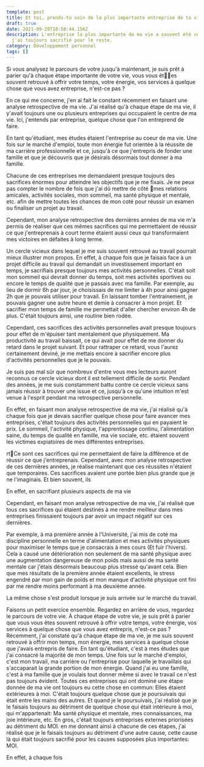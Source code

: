 ```yaml
---
template: post
title: Et toi, prends-tu soin de la plus importante entreprise de ta vie ?
draft: true
date: 2021-09-28T10:58:44.156Z
description: L'entreprise la plus importante de ma vie a souvent été celle que
  j'ai toujours sacrifié pour le reste.
category: Développement personnel
tags: []
---
```

Si vous analysez le parcours de votre jusqu'à maintenant, je suis prêt à parier qu'à chaque étape importante de votre vie, vous vous êtes souvent retrouvé à offrir votre temps, votre énergie, vos services à quelque chose que vous avez entreprise, n'est-ce pas ?

En ce qui me concerne, j'en ai fait le constant récemment en faisant une analyse retrospective de ma vie. J'ai réalisé qu'à chaque étape de ma vie, il y'avait toujours une ou plusieurs entreprises qui occupaient le centre de ma vie. Ici, j'entends par entreprise, quelque chose que l'on entreprend de faire.

En tant qu'étudiant, mes études étaient l'entreprise au coeur de ma vie. Une fois sur le marché d'emploi, toute mon énergie fut orientée à la réussite de ma carrière professionnelle et ce, jusqu'à ce que j'entrepris de fonder une famille et que je découvris que je désirais désormais tout donner à ma famille.

Chacune de ces entreprises me demandaient presque toujours des sacrifices énormes pour atteindre les objectifs que je me fixais. Je ne peux pas compter le nombre de fois que j'ai dû mettre de côté mes relations amicales, activités sociales, mon sommeil, ma santé physique et mentale, etc. afin de mettre toutes les chances de mon coté pour réussir un examen ou finaliser un projet au travail.

Cependant, mon analyse retrospective des dernières années de ma vie m'a permis de réaliser que ces mêmes sacrifices qui me permettaient de réussir ce que j'entreprenais à court terme étaient aussi ceux qui transformaient mes victoires en défaites à long terme.

Un cercle vicieux dans lequel je me suis souvent retrouvé au travail pourrait mieux illustrer mon propos. En effet, à chaque fois que je faisais face à un projet difficile au travail qui demandait un investissement important en temps, je sacrifiais presque toujours mes activités personnelles. C'était soit mon sommeil qui devrait donner du temps, soit mes activités sportives ou encore le temps de qualité que je passais avec ma famille. Par exemple, au lieu de dormir 6h par jour, je choisissais de me limiter à 4h pour ainsi gagner 2h que je pouvais utiliser pour travail. En laissant tomber l'entrainement, je pouvais gagner une autre heure et demie à consacrer à mon projet. Et sacrifier mon temps de famille me permettait d'aller chercher environ 4h de plus. C'était toujours ainsi, une routine bien rodée.

Cependant, ces sacrifices des activités personnelles avait presque toujours pour effet de m'épuiser tant mentalement que physiquement. Ma productivité au travail baissait, ce qui avait pour effet de me donner du retard dans le projet suivant. Et pour rattraper ce retard, vous l'aurez certainement deviné, je me mettais encore à sacrifier encore plus d'activités personnelles que je le pouvais.

Je suis pas mal sûr que nombreux d'entre vous mes lecteurs auront reconnus ce cercle vicieux dont il est tellement difficile de sortir. Pendant des années, je me suis constamment battu contre ce cercle vicieux sans jamais réussir à trouver une issue et ce, jusqu'à ce qu'une intuition m'est venue à l'esprit pendant ma retrospective personnelle.

En effet, en faisant mon analyse retrospective de ma vie, j'ai réalisé qu'à chaque fois que je devais sacrifier quelque chose pour faire avancer mes entreprises, c'était toujours des activités personnelles qui en payaient le prix. Le sommeil, l'activité physique, l'apprentissage continu, l'alimentation saine, du temps de qualité en famille, ma vie sociale, etc. étaient souvent les victimes expiatoires de mes différentes entreprises.

rtCe sont ces sacrifices qui me permettaient de faire la différence et de réussir ce que j'entreprenais. Cependant, avec mon analyse retrospective de ces dernières années, je réalise maintenant que ces réussites n'étaient que temporaires. Ces sacrifices avaient une portée bien plus grande que je ne l'imaginais. Et bien souvent, ils 

En effet, en sacrifiant plusieurs aspects de ma vie 

Cependant, en faisant mon analyse retrospective de ma vie, j'ai réalisé que tous ces sacrifices qui étaient destinés à me rendre meilleur dans mes entreprises finissaient toujours par avoir un impact négatif sur ces dernières.

Par exemple, à ma première année à l'Université, j'ai mis de coté ma discipline personnelle en terme d'alimentation et mes activités physiques pour maximiser le temps que je consacrais à mes cours (Et fuir l'hivers). Cela a causé une détérioration non seulement de ma santé physique avec une augmentation dangereuse de mon poids mais aussi de ma santé mentale car j'étais désormais beaucoup plus stressé qu'avant cela. Bien que mes résultats de la première année étaient excellents, le stress engendré par mon gain de poids et mon manque d'activité physique ont fini par me rendre moins performant à ma deuxième année.

La même chose s'est produit lorsque je suis arrivée sur le marché du travail.

Faisons un petit exercice ensemble. Regardez en arrière de vous, regardez le parcours de votre vie. À chaque étape de votre vie, je suis prêt à parier que vous vous êtes souvent retrouvé à offrir votre temps, votre énergie, vos services à quelque chose que vous avez entrepris, n'est-ce pas ? \
Récemment, j'ai constaté qu'à chaque étape de ma vie, je me suis souvent retrouvé à offrir mon temps, mon énergie, mes services à quelque chose que j'avais entrepris de faire. En tant qu'étudiant, c'est à mes études que j'ai consacré la majorité de mon temps. Une fois sur le marché d'emploi, c'est mon travail, ma carrière ou l'entreprise pour laquelle je travaillais qui s'accaparait la grande portion de mon énergie. Quand j'ai eu une famille, c'est à ma famille que je voulais tout donner même si avec le travail ce n'est pas toujours évident. Toutes ces entreprises qui ont dominé une étape donnée de ma vie ont toujours eu cette chose en commun: Elles étaient extérieures à moi. C'était toujours quelque chose que je poursuivais qui était entre les mains des autres. Et quand je le poursuivais, j'ai réalisé que je le faisais toujours au détriment de quelque chose qui était intérieure à moi, qui m'appartenait: Ma santé physique et mentale, mes connaissances, ma joie intérieure, etc. En gros, c'était toujours entreprises externes priorisées au détriment du MOI. en me donnant ainsi à chacune de ces étapes, j'ai réalisé que je le faisais toujours au détriment d'une autre cause, cette cause là qui était toujours sacrifié pour les causes supposées plus importantes: MOI.

En effet, à chaque fois